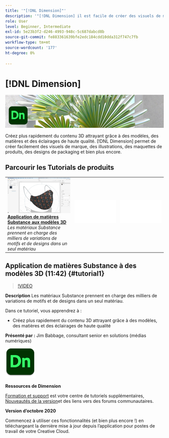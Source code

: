 ```yaml
---
title: '"[!DNL Dimension]"'
description: '"[!DNL Dimension] il est facile de créer des visuels de marque, des illustrations, des maquettes de produits, des designs de packaging et bien plus encore."'
role: User
level: Beginner, Intermediate
exl-id: 5e23b3f2-d246-4993-948c-5c687dabcd8b
source-git-commit: fe883361639bfe2edc184cdd10dda312f747c7fb
workflow-type: tm+mt
source-wordcount: '177'
ht-degree: 0%

---
```


# [!DNL Dimension]

![Image de héros du tutoriel](../assets/Dimenio.jpg)

Créez plus rapidement du contenu 3D attrayant grâce à des modèles, des matières et des éclairages de haute qualité. [!DNL Dimension] permet de créer facilement des visuels de marque, des illustrations, des maquettes de produits, des designs de packaging et bien plus encore.

## Parcourir les Tutorials de produits

<table style="table-layout:fixed">
<tr>
 <td>
   <a href="dimension.md#tutorial1">
      <img alt="Application de matières Substance aux modèles 3D" src="../assets/dimension_substanceAndGraphics_babbage_thumbnail.jpg" />
   </a>
    <div>
   <a href="dimension.md#tutorial1"><strong>Application de matières Substance aux modèles 3D</strong></a>
    </div>
    <em>Les matériaux Substance prennent en charge des milliers de variations de motifs et de designs dans un seul matériau</em>
    <br>
  </td>
  <td>
    <img alt="Espaceur" src="../assets/Whitespacer.png" />
    <div>
    <br>
  </td>
  <td>
    <img alt="Espaceur" src="../assets/Whitespacer.png" />
    <div>
    <br>
  </td>
</tr>
</table>

## Application de matières Substance à des modèles 3D (11:42) {#tutorial1}

>[!VIDEO](https://video.tv.adobe.com/v/326944?hidetitle=true)

**Description**
Les matériaux Substance prennent en charge des milliers de variations de motifs et de designs dans un seul matériau.

Dans ce tutoriel, vous apprendrez à :
* Créez plus rapidement du contenu 3D attrayant grâce à des modèles, des matières et des éclairages de haute qualité

**Présenté par :**
Jim Babbage, consultant senior en solutions (médias numériques)

![Logo Dimension](../assets/dn_appicon_96.png)

**Ressources de Dimension**

[Formation et support](https://helpx.adobe.com/support/dimension.html) est votre centre de tutoriels supplémentaires, [Nouveautés de la version](https://helpx.adobe.com/dimension/user-guide.html/dimension/using/whats-new.ug.html)et des liens vers des forums communautaires.

**Version d’octobre 2020**

Commencez à utiliser ces fonctionnalités (et bien plus encore !) en téléchargeant la dernière mise à jour depuis l’application pour postes de travail de votre Creative Cloud.
